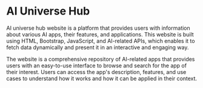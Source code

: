 # AI Universe Hub

 AI universe hub website is a platform that provides users with information about various AI apps, their features, and applications. This website is built using HTML, Bootstrap, JavaScript, and AI-related APIs, which enables it to fetch data dynamically and present it in an interactive and engaging way.

The website is a comprehensive repository of AI-related apps that provides users with an easy-to-use interface to browse and search for the app of their interest. Users can access the app's description, features, and use cases to understand how it works and how it can be applied in their context.



